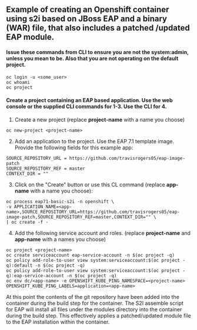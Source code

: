 ## Example of creating an Openshift container using s2i based on JBoss EAP and a binary (WAR) file, that also includes a patched /updated EAP module.

#### Issue these commands from CLI to ensure you are not the system:admin, unless you mean to be.  Also that you are not operating on the default project.
```
oc login -u <some_user>
oc whoami
oc project
```

#### Create a project containing an EAP based application.  Use the web console or the supplied CLI commands for 1-3.  Use the CLI for 4.

1.  Create a new project (replace **project-name** with a name you choose)

  ```
  oc new-project <project-name>
  ```

2.  Add an application to the project.  Use the EAP 7.1 template image.  Provide the following fields for this example app:

  ```
  SOURCE_REPOSITORY_URL = https://github.com/travisrogers05/eap-image-patch
  SOURCE_REPOSITORY_REF = master
  CONTEXT_DIR = ""
  ```

3.  Click on the "Create" button or use this CL command (replace **app-name** with a name you choose):

  ```
  oc process eap71-basic-s2i -n openshift \
  -v APPLICATION_NAME=<app-name>,SOURCE_REPOSITORY_URL=https://github.com/travisrogers05/eap-image-patch,SOURCE_REPOSITORY_REF=master,CONTEXT_DIR="" \
  | oc create -f -
  ```

4.  Add the following service account and roles. (replace **project-name** and **app-name** with a names you choose)

  ```
  oc project <project-name>
  oc create serviceaccount eap-service-account -n $(oc project -q)
  oc policy add-role-to-user view system:serviceaccount:$(oc project -q):default -n $(oc project -q)
  oc policy add-role-to-user view system:serviceaccount:$(oc project -q):eap-service-account -n $(oc project -q)
  oc env dc/<app-name> -e OPENSHIFT_KUBE_PING_NAMESPACE=<project-name> OPENSHIFT_KUBE_PING_LABELS=application=<app-name>
  ```

At this point the contents of the git repository have been added into the container during the build step for the container.  The S2I assemble script for EAP will install all files under the modules directory into the container during the build step.  This effectively applies a patched/updated module file to the EAP installation within the container.
